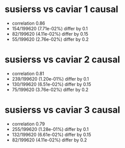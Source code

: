 # susierss vs caviar  1 causal

- correlation 0.86
- 154/199620 (7.71e-02%) differ by 0.1
- 82/199620 (4.11e-02%) differ by 0.15
- 55/199620 (2.76e-02%) differ by 0.2


# susierss vs caviar  2 causal

- correlation 0.81
- 239/199620 (1.20e-01%) differ by 0.1
- 130/199620 (6.51e-02%) differ by 0.15
- 75/199620 (3.76e-02%) differ by 0.2


# susierss vs caviar  3 causal

- correlation 0.79
- 255/199620 (1.28e-01%) differ by 0.1
- 132/199620 (6.61e-02%) differ by 0.15
- 82/199620 (4.11e-02%) differ by 0.2



